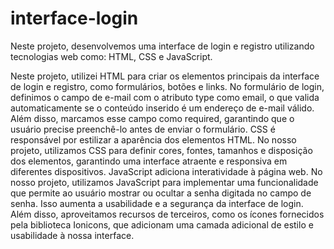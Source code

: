 # interface-login
Neste projeto, desenvolvemos uma interface de login e registro  utilizando tecnologias web como: HTML, CSS e JavaScript.

Neste projeto, utilizei HTML para criar os elementos principais da interface de login e registro, como formulários, botões e links. No formulário de login, definimos o campo de e-mail com o atributo type como email, o que valida automaticamente se o conteúdo inserido é um endereço de e-mail válido. Além disso, marcamos esse campo como required, garantindo que o usuário precise preenchê-lo antes de enviar o formulário.
CSS é responsável por estilizar a aparência dos elementos HTML. No nosso projeto, utilizamos CSS para definir cores, fontes, tamanhos e disposição dos elementos, garantindo uma interface atraente e responsiva em diferentes dispositivos. JavaScript adiciona interatividade à página web. No nosso projeto, utilizamos JavaScript para implementar uma funcionalidade que permite ao usuário mostrar ou ocultar a senha digitada no campo de senha. Isso aumenta a usabilidade e a segurança da interface de login.
Além disso, aproveitamos recursos de terceiros, como os ícones fornecidos pela biblioteca Ionicons, que adicionam uma camada adicional de estilo e usabilidade à nossa interface.








